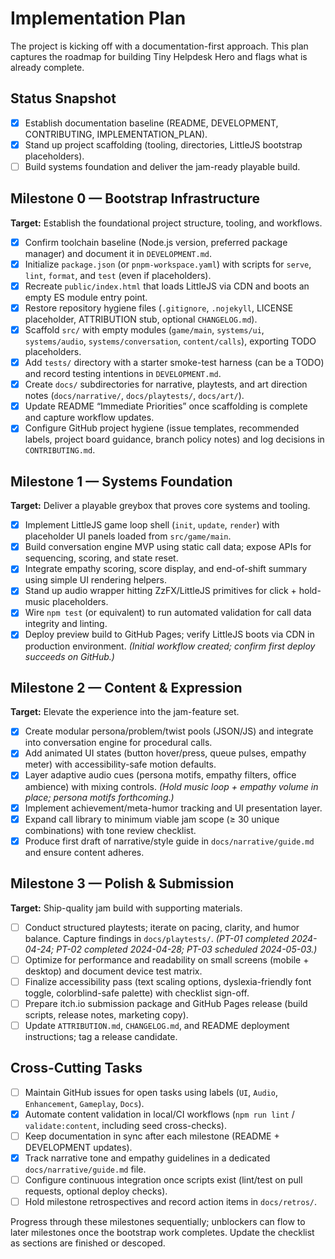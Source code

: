 # Implementation Plan

The project is kicking off with a documentation-first approach. This plan captures the roadmap for building Tiny Helpdesk Hero and flags what is already complete.

## Status Snapshot
- [x] Establish documentation baseline (README, DEVELOPMENT, CONTRIBUTING, IMPLEMENTATION_PLAN).
- [x] Stand up project scaffolding (tooling, directories, LittleJS bootstrap placeholders).
- [ ] Build systems foundation and deliver the jam-ready playable build.

## Milestone 0 — Bootstrap Infrastructure
**Target:** Establish the foundational project structure, tooling, and workflows.

- [x] Confirm toolchain baseline (Node.js version, preferred package manager) and document it in `DEVELOPMENT.md`.
- [x] Initialize `package.json` (or `pnpm-workspace.yaml`) with scripts for `serve`, `lint`, `format`, and `test` (even if placeholders).
- [x] Recreate `public/index.html` that loads LittleJS via CDN and boots an empty ES module entry point.
- [x] Restore repository hygiene files (`.gitignore`, `.nojekyll`, LICENSE placeholder, ATTRIBUTION stub, optional `CHANGELOG.md`).
- [x] Scaffold `src/` with empty modules (`game/main`, `systems/ui`, `systems/audio`, `systems/conversation`, `content/calls`), exporting TODO placeholders.
- [x] Add `tests/` directory with a starter smoke-test harness (can be a TODO) and record testing intentions in `DEVELOPMENT.md`.
- [x] Create `docs/` subdirectories for narrative, playtests, and art direction notes (`docs/narrative/`, `docs/playtests/`, `docs/art/`).
- [x] Update README “Immediate Priorities” once scaffolding is complete and capture workflow updates.
- [x] Configure GitHub project hygiene (issue templates, recommended labels, project board guidance, branch policy notes) and log decisions in `CONTRIBUTING.md`.

## Milestone 1 — Systems Foundation
**Target:** Deliver a playable greybox that proves core systems and tooling.

- [x] Implement LittleJS game loop shell (`init`, `update`, `render`) with placeholder UI panels loaded from `src/game/main`.
- [x] Build conversation engine MVP using static call data; expose APIs for sequencing, scoring, and state reset.
- [x] Integrate empathy scoring, score display, and end-of-shift summary using simple UI rendering helpers.
- [x] Stand up audio wrapper hitting ZzFX/LittleJS primitives for click + hold-music placeholders.
- [x] Wire `npm test` (or equivalent) to run automated validation for call data integrity and linting.
- [x] Deploy preview build to GitHub Pages; verify LittleJS boots via CDN in production environment. *(Initial workflow created; confirm first deploy succeeds on GitHub.)*

## Milestone 2 — Content & Expression
**Target:** Elevate the experience into the jam-feature set.

- [x] Create modular persona/problem/twist pools (JSON/JS) and integrate into conversation engine for procedural calls.
- [x] Add animated UI states (button hover/press, queue pulses, empathy meter) with accessibility-safe motion defaults.
- [x] Layer adaptive audio cues (persona motifs, empathy filters, office ambience) with mixing controls. *(Hold music loop + empathy volume in place; persona motifs forthcoming.)*
- [x] Implement achievement/meta-humor tracking and UI presentation layer.
- [x] Expand call library to minimum viable jam scope (≥ 30 unique combinations) with tone review checklist.
- [x] Produce first draft of narrative/style guide in `docs/narrative/guide.md` and ensure content adheres.

## Milestone 3 — Polish & Submission
**Target:** Ship-quality jam build with supporting materials.

- [ ] Conduct structured playtests; iterate on pacing, clarity, and humor balance. Capture findings in `docs/playtests/`. *(PT-01 completed 2024-04-24; PT-02 completed 2024-04-28; PT-03 scheduled 2024-05-03.)*
- [ ] Optimize for performance and readability on small screens (mobile + desktop) and document device test matrix.
- [ ] Finalize accessibility pass (text scaling options, dyslexia-friendly font toggle, colorblind-safe palette) with checklist sign-off.
- [ ] Prepare itch.io submission package and GitHub Pages release (build scripts, release notes, marketing copy).
- [ ] Update `ATTRIBUTION.md`, `CHANGELOG.md`, and README deployment instructions; tag a release candidate.

## Cross-Cutting Tasks
- [ ] Maintain GitHub issues for open tasks using labels (`UI`, `Audio`, `Enhancement`, `Gameplay`, `Docs`).
- [x] Automate content validation in local/CI workflows (`npm run lint` / `validate:content`, including seed cross-checks).
- [ ] Keep documentation in sync after each milestone (README + DEVELOPMENT updates).
- [x] Track narrative tone and empathy guidelines in a dedicated `docs/narrative/guide.md` file.
- [ ] Configure continuous integration once scripts exist (lint/test on pull requests, optional deploy checks).
- [ ] Hold milestone retrospectives and record action items in `docs/retros/`.

Progress through these milestones sequentially; unblockers can flow to later milestones once the bootstrap work completes. Update the checklist as sections are finished or descoped.
